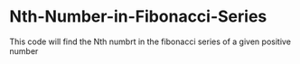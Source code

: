 # Nth-Number-in-Fibonacci-Series
This code will find the Nth numbrt in the fibonacci series of a given positive number

